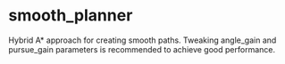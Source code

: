 # smooth_planner

Hybrid A* approach for creating smooth paths.
Tweaking angle_gain and pursue_gain parameters is recommended to achieve good performance.
